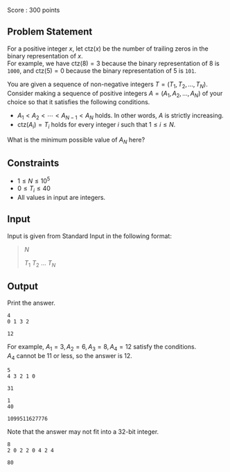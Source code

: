Score : $300$ points

## Problem Statement

For a positive integer $x$, let $\mathrm{ctz}(x)$ be the number of trailing zeros in the binary representation of $x$.<br>
For example, we have $\mathrm{ctz}(8)=3$ because the binary representation of $8$ is `1000`, and $\mathrm{ctz}(5)=0$ because the binary representation of $5$ is `101`.

You are given a sequence of non-negative integers $T = (T_1,T_2,\dots,T_N)$.<br>
Consider making a sequence of positive integers $A = (A_1, A_2, \dots, A_N)$ of your choice so that it satisfies the following conditions.  

- $A_1 \lt A_2 \lt \cdots \lt A_{N-1} \lt A_N$ holds. In other words, $A$ is strictly increasing.
- $\mathrm{ctz}(A_i) = T_i$ holds for every integer $i$ such that $1 \leq i \leq N$.

What is the minimum possible value of $A_N$ here?

## Constraints

- $1 \leq N \leq 10^5$
- $0 \leq T_i \leq 40$
- All values in input are integers.

## Input

Input is given from Standard Input in the following format:

> $N$
> 
> $T_1$ $T_2$ $\dots$ $T_N$

## Output

Print the answer.

```input1
4
0 1 3 2
```

```output1
12
```

For example, $A_1=3,A_2=6,A_3=8,A_4=12$ satisfy the conditions.<br>
$A_4$ cannot be $11$ or less, so the answer is $12$.

```input2
5
4 3 2 1 0
```

```output2
31
```

```input3
1
40
```

```output3
1099511627776
```

Note that the answer may not fit into a $32$-bit integer.

```input4
8
2 0 2 2 0 4 2 4
```

```output4
80
```